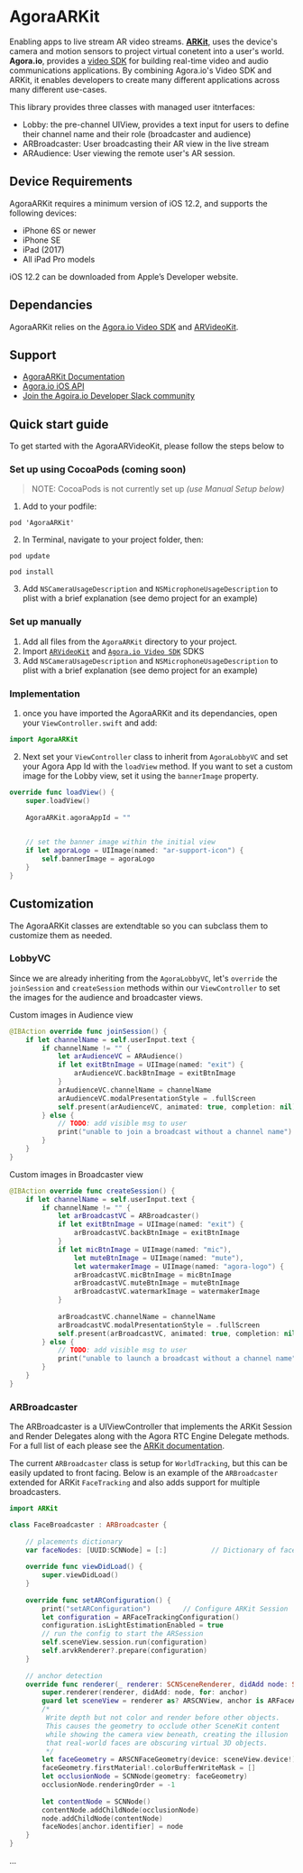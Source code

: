 # AgoraARKit
Enabling apps to live stream AR video streams. **[ARKit](https://developer.apple.com/augmented-reality/)**, uses the device's camera and motion sensors to project virtual conetent into a user's world. **Agora.io**, provides a [video SDK](https://docs.agora.io/en/Video/product_video?platform=All%20Platforms) for building real-time video and audio communications applications. By combining Agora.io's Video SDK and ARKit, it enables developers to create many different applications across many different use-cases. 

This library provides three classes with managed user itnterfaces:
- Lobby: the pre-channel UIView, provides a text input for users to define their channel name and their role (broadcaster and audience)
- ARBroadcaster: User broadcasting their AR view in the live stream
- ARAudience: User viewing the remote user's AR session.

## Device Requirements
AgoraARKit requires a minimum version of iOS 12.2, and supports the following devices:
- iPhone 6S or newer
- iPhone SE
- iPad (2017)
- All iPad Pro models

iOS 12.2 can be downloaded from Apple’s Developer website.

## Dependancies
AgoraARKit relies on the [Agora.io Video SDK](https://docs.agora.io/en/Agora%20Platform/downloads) and [ARVideoKit](https://github.com/AFathi/ARVideoKit).

## Support
- [AgoraARKit Documentation](https://agoraio-community.github.io/Agora-ARKit)
- [Agora.io iOS API](https://docs.agora.io/en/Video/API%20Reference/oc/docs/headers/Agora-Objective-C-API-Overview.html)
- [Join the Agoira.io Developer Slack community](https://join.slack.com/t/agoraiodev/shared_invite/enQtNjk0OTg4ODgyNTc5LTczOWQ0YjBkMTMwZDFmYzViYjIxNjg4YTM0OWEzZjdkODM1NDNmOTM1ZTE4Y2Q1ZWUwMjNjMzMxMmZiNGI3ODg)


## Quick start guide
To get started with the AgoraARVideoKit, please follow the steps below to 

### Set up using CocoaPods (coming soon)
> NOTE: CocoaPods is not currently set up _(use Manual Setup below)_
1. Add to your podfile:

`pod 'AgoraARKit'`


2. In Terminal, navigate to your project folder, then:

`pod update`

`pod install`

3. Add `NSCameraUsageDescription` and `NSMicrophoneUsageDescription` to plist with a brief explanation (see demo project for an example)

### Set up manually
1. Add all files from the `AgoraARKit` directory to your project.
2. Import [`ARVideoKit`](https://github.com/AFathi/ARVideoKit) and [`Agora.io Video SDK`](https://docs.agora.io/en/Agora%20Platform/downloads) SDKS
3. Add `NSCameraUsageDescription` and `NSMicrophoneUsageDescription` to plist with a brief explanation (see demo project for an example)

### Implementation
1. once you have imported the AgoraARKit and its dependancies, open your `ViewController.swift` and add:
```Swift
import AgoraARKit
```

2. Next set your `ViewController` class to inherit from `AgoraLobbyVC` and set your Agora App Id with the `loadView` method. If you want to set a custom image for the Lobby view, set it using the `bannerImage` property.
```Swift
override func loadView() {
    super.loadView()
    
    AgoraARKit.agoraAppId = ""

    
    // set the banner image within the initial view
    if let agoraLogo = UIImage(named: "ar-support-icon") {
        self.bannerImage = agoraLogo
    }
}
```

## Customization
The AgoraARKit classes are extendtable so you can subclass them to customize them as needed. 

### LobbyVC
Since we are already inheriting from the `AgoraLobbyVC`, let's `override` the `joinSession` and `createSession` methods within our `ViewController` to set the images for the audience and broadcaster views.

Custom images in Audience view
```Swift
@IBAction override func joinSession() {
    if let channelName = self.userInput.text {
        if channelName != "" {
            let arAudienceVC = ARAudience()
            if let exitBtnImage = UIImage(named: "exit") {
                arAudienceVC.backBtnImage = exitBtnImage
            }
            arAudienceVC.channelName = channelName
            arAudienceVC.modalPresentationStyle = .fullScreen
            self.present(arAudienceVC, animated: true, completion: nil)
        } else {
            // TODO: add visible msg to user
            print("unable to join a broadcast without a channel name")
        }
    }
}
```

Custom images in Broadcaster view
```Swift
@IBAction override func createSession() {
    if let channelName = self.userInput.text {
        if channelName != "" {
            let arBroadcastVC = ARBroadcaster()
            if let exitBtnImage = UIImage(named: "exit") {
                arBroadcastVC.backBtnImage = exitBtnImage
            }
            if let micBtnImage = UIImage(named: "mic"),
                let muteBtnImage = UIImage(named: "mute"),
                let watermakerImage = UIImage(named: "agora-logo") {
                arBroadcastVC.micBtnImage = micBtnImage
                arBroadcastVC.muteBtnImage = muteBtnImage
                arBroadcastVC.watermarkImage = watermakerImage
            }
            
            arBroadcastVC.channelName = channelName
            arBroadcastVC.modalPresentationStyle = .fullScreen
            self.present(arBroadcastVC, animated: true, completion: nil)
        } else {
            // TODO: add visible msg to user
            print("unable to launch a broadcast without a channel name")
        }
    }
}
```

### ARBroadcaster
The ARBroadcaster is a UIViewController that implements the ARKit Session and Render Delegates along with the Agora RTC Engine Delegate methods. For a full list of each please see the [ARKit documentation](https://agoraio-community.github.io/Agora-ARKit).

The current `ARBroadcaster` class is setup for `WorldTracking`, but this can be easily updated to front facing. Below is an example of the `ARBroadcaster` extended for ARKit `FaceTracking` and also adds support for multiple broadcasters.

```Swift
import ARKit

class FaceBroadcaster : ARBroadcaster {
    
    // placements dictionary
    var faceNodes: [UUID:SCNNode] = [:]           // Dictionary of faces
    
    override func viewDidLoad() {
        super.viewDidLoad() 
    }
    
    override func setARConfiguration() {
        print("setARConfiguration")        // Configure ARKit Session
        let configuration = ARFaceTrackingConfiguration()
        configuration.isLightEstimationEnabled = true
        // run the config to start the ARSession
        self.sceneView.session.run(configuration)
        self.arvkRenderer?.prepare(configuration)
    }
    
    // anchor detection
    override func renderer(_ renderer: SCNSceneRenderer, didAdd node: SCNNode, for anchor: ARAnchor) {
        super.renderer(renderer, didAdd: node, for: anchor)
        guard let sceneView = renderer as? ARSCNView, anchor is ARFaceAnchor else { return }
        /*
         Write depth but not color and render before other objects.
         This causes the geometry to occlude other SceneKit content
         while showing the camera view beneath, creating the illusion
         that real-world faces are obscuring virtual 3D objects.
         */
        let faceGeometry = ARSCNFaceGeometry(device: sceneView.device!)!
        faceGeometry.firstMaterial!.colorBufferWriteMask = []
        let occlusionNode = SCNNode(geometry: faceGeometry)
        occlusionNode.renderingOrder = -1
        
        let contentNode = SCNNode()
        contentNode.addChildNode(occlusionNode)
        node.addChildNode(contentNode)
        faceNodes[anchor.identifier] = node
    }
}
```
...
